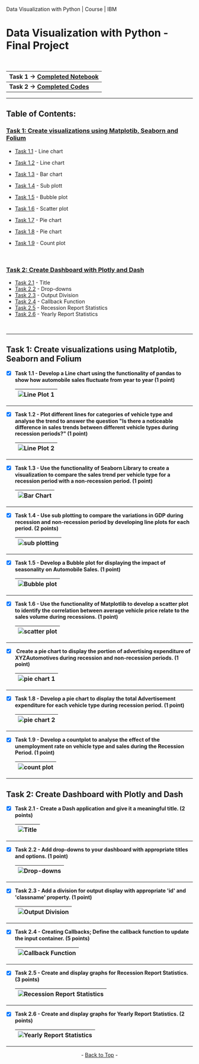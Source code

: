 Data Visualization with Python | Course | IBM

# Data Visualization with Python - Final Project
<br>

| <b> Task 1 &rarr; [Completed Notebook](https://github.com/wy-chan/Python-Data-Visualization-Project/blob/main/Final%20Assignment%20Part%201.jupyterlite.ipynb) </b> |
| -------------------------------------------------------------------------------------------------------------------------------------------------------- |
| <b> Task 2 &rarr; [Completed Codes](https://github.com/wy-chan/Python-Data-Visualization-Project/blob/main/DV0101EN-Final_Assign_Part_2_Questions_Completed.py) </b> |

---

<!-- TABLE OF CONTENTS -->
## Table of Contents:

<h3><u><a href="#task1">Task 1:</a> Create visualizations using Matplotib, Seaborn and Folium</u></h3>

- [Task 1.1](#Q1_1) - Line chart
- [Task 1.2](#Q1_2) - Line chart
- [Task 1.3](#Q1_3) - Bar chart
- [Task 1.4](#Q1_4) - Sub plott
- [Task 1.5](#Q1_5) - Bubble plot
- [Task 1.6](#Q1_6) - Scatter plot
- [Task 1.7](#Q1_7) - Pie chart
- [Task 1.8](#Q1_8) - Pie chart
- [Task 1.9](#Q1_9) - Count plot

  <br>
  
<h3><u><a href="#task2">Task 2:</a> Create Dashboard with Plotly and Dash</u></h3>

- [Task 2.1](#Q2_1) - Title
- [Task 2.2](#Q2_2) - Drop-downs
- [Task 2.3](#Q2_3) - Output Division
- [Task 2.4](#Q2_4) - Callback Function
- [Task 2.5](#Q2_5) - Recession Report Statistics
- [Task 2.6](#Q2_6) - Yearly Report Statistics

<br>

---

<div id="task1">
<h2>Task 1: Create visualizations using Matplotib, Seaborn and Folium</h2>
<div id="Q1_1">
  
- [x] <b>Task 1.1 - Develop a Line chart using the functionality of pandas to show how automobile sales fluctuate from year to year (1 point)</b>
  
  |![Line Plot 1](Data%20Visualization%20-%20Screenshots/Line_Plot_1.png)|
  |-|
  
</div>


---

<div id="Q1_2">
  
- [x] <b>Task 1.2 - Plot different lines for categories of vehicle type and analyse the trend to answer the question "Is there a noticeable difference in sales trends between different vehicle types during recession periods?" (1 point)</b>
  
  |![Line Plot 2](Data%20Visualization%20-%20Screenshots/Line_Plot_2.png)|
  |-|
  
</div>

---

<div id="Q1_3">
  
- [x] <b>Task 1.3 - Use the functionality of Seaborn Library to create a visualization to compare the sales trend per vehicle type for a recession period with a non-recession period. (1 point)</b>
  
  |![Bar Chart](Data%20Visualization%20-%20Screenshots/Bar_Chart.png)|
  |-|
  
</div>

---

<div id="Q1_4">
  
- [x] <b>Task 1.4 - Use sub plotting to compare the variations in GDP during recession and non-recession period by developing line plots for each period. (2 points)</b>
  
  |![sub plotting](Data%20Visualization%20-%20Screenshots/Subplot.png)|
  |-|
  
</div>

---

<div id="Q1_5">
  
- [x] <b>Task 1.5 - Develop a Bubble plot for displaying the impact of seasonality on Automobile Sales. (1 point)</b>
  
  |![Bubble plot](Data%20Visualization%20-%20Screenshots/Bubble.png)|
  |-|
  
</div>

---

<div id="Q1_6">
  
- [x] <b>Task 1.6 - Use the functionality of Matplotlib to develop a scatter plot to identify the correlation between average vehicle price relate to the sales volume during recessions. (1 point)</b>
  
  |![scatter plot](Data%20Visualization%20-%20Screenshots/Scatter.png)|
  |-|
  
</div>

---

<div id="Q1_7">
  
- [x] <b> Create a pie chart to display the portion of advertising expenditure of XYZAutomotives during recession and non-recession periods. (1 point)</b>
  
  |![pie chart 1](Data%20Visualization%20-%20Screenshots/pie_1.png)|
  |-|
  
</div>

---

<div id="Q1_8">
  
- [x] <b>Task 1.8 - Develop a pie chart to display the total Advertisement expenditure for each vehicle type during recession period. (1 point)</b>
  
  |![pie chart 2](Data%20Visualization%20-%20Screenshots/pie_2.png)|
  |-|
  
</div>

---

<div id="Q1_9">
  
- [x] <b>Task 1.9 - Develop a countplot to analyse the effect of the unemployment rate on vehicle type and sales during the Recession Period. (1 point)</b>
  
  |![count plot](Data%20Visualization%20-%20Screenshots/count_plot.png)|
  |-|
  
</div>

</div>

---

<div id="task2">
<h2>Task 2: Create Dashboard with Plotly and Dash</h2>
  
</div>


<div id="Q2_1">
  
- [x] <b>Task 2.1 - Create a Dash application and give it a meaningful title. (2 points)</b>
  
  |![Title](Data%20Visualization%20-%20Screenshots/Title.png)|
  |-|
  
</div>

---

<div id="Q2_2">
  
- [x] <b>Task 2.2 - Add drop-downs to your dashboard with appropriate titles and options. (1 point)</b>
  
  |![Drop-downs](Data%20Visualization%20-%20Screenshots/Dropdown.png)|
  |-|
  
</div>

---

<div id="Q2_3">
  
- [x] <b>Task 2.3 - Add a division for output display with appropriate 'id' and 'classname' property. (1 point)</b>
  
  |![Output Division](Data%20Visualization%20-%20Screenshots/Outputdiv.png)|
  |-|
  
</div>

---

<div id="Q2_4">
  
- [x] <b>Task 2.4 - Creating Callbacks; Define the callback function to update the input container. (5 points)</b>
  
  |![Callback Function](https://github.com/wy-chan/Python-Data-Visualization-Project/blob/main/Data%20Visualization%20-%20Screenshots/Callbacks.png)|
  |-|
  
</div>

---

<div id="Q2_5">
  
- [x] <b>Task 2.5 - Create and display graphs for Recession Report Statistics. (3 points)</b>
  
  |![Recession Report Statistics](Data%20Visualization%20-%20Screenshots/RecessionReportgraphs.png)|
  |-|
  
</div>

---

<div id="Q2_6">
  
- [x] <b>Task 2.6 - Create and display graphs for Yearly Report Statistics. (2 points)</b>
  
  |![Yearly Report Statistics](https://github.com/wy-chan/Python-Data-Visualization-Project/blob/main/Data%20Visualization%20-%20Screenshots/YearlyReportgraphs.png)|
  |-|
  
</div>


</div>

---

<p align="center"> - <a href='#Data'>Back to Top</a> - </p>

